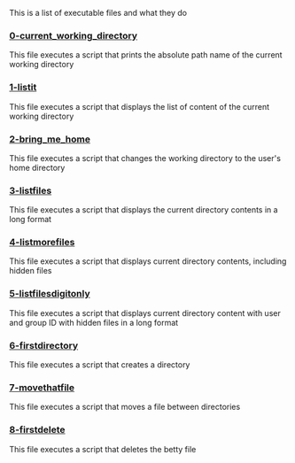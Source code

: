 This is a list of executable files and what they do

### [0-current_working_directory](0-current_working_directory)
This file executes a script that prints the absolute path name of the current working directory

### [1-listit](1-listit)
This file executes a script that displays the list of content of the current working directory

### [2-bring_me_home](2-bring_me_home)
This file executes a script that changes the working directory to the user's home directory

### [3-listfiles](3-listfiles)
This file executes a script that displays the current directory contents in a long format

### [4-listmorefiles](4-listmorefiles)
This file executes a script that displays current directory contents, including hidden files

### [5-listfilesdigitonly](5-listfilesdigitonly)
This file executes a script that displays current directory content with user and group ID with hidden files in a long format

### [6-firstdirectory](6-firstdirectory)
This file executes a script that creates a directory

### [7-movethatfile](7-movethatfile)
This file executes a script that moves a file between directories

### [8-firstdelete](8-firstdelete)
This file executes a script that deletes the betty file

